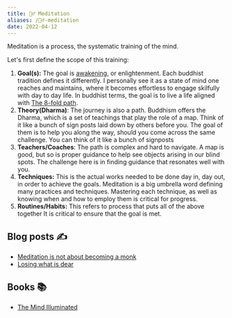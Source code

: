 ```yaml
---
title: 🧘‍♂️ Meditation
aliases: /🧘‍♂️-meditation
date: 2022-04-12
---
```


Meditation is a process, the systematic training of the mind.

Let's first define the scope of this training:
1. **Goal(s):** The goal is [awakening](7wifg0oz), or enlightenment.
   Each buddhist tradition defines it differently.
   I personally see it as a state of mind one reaches and maintains, where it becomes effortless to engage skilfully with day to day life.
   In buddhist terms, the goal is to live a life aligned with [The 8-fold path](kxqaql4m).
2. **Theory(Dharma)**: The journey is also a path.
   Buddhism offers the Dharma, which is a set of teachings that play the role of a map.
   Think of it like a bunch of sign posts laid down by others before you.
   The goal of them is to help you along the way, should you come across the same challenge.
   You can think of it like a bunch of signposts
3. **Teachers/Coaches**: The path is complex and hard to navigate.
   A map is good, but so is proper guidance to help see objects arising in our blind spots.
   The challenge here is in finding guidance that resonates well with you.
4. **Techniques:** This is the actual works needed to be done day in, day out, in order to achieve the goals.
   Meditation is a big umbrella word defining many practices and techniques.
   Mastering each technique, as well as knowing when and how to employ them is critical for progress.
5. **Routines/Habits:** This refers to process that puts all of the above together
   It is critical to ensure that the goal is met.

## Blog posts ✍
  - [Meditation is not about becoming a monk](xikhdqga)
  - [Losing what is dear](vtbi6a8r)
## Books 📚
  - [The Mind Illuminated](tdoz3woj)
